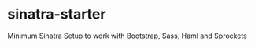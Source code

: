 sinatra-starter
===============

Minimum Sinatra Setup to work with Bootstrap, Sass, Haml and Sprockets

